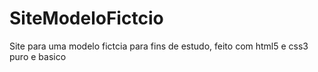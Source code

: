 # SiteModeloFictcio
Site para uma modelo fictcia para fins de estudo, feito com html5 e css3 puro e basico
